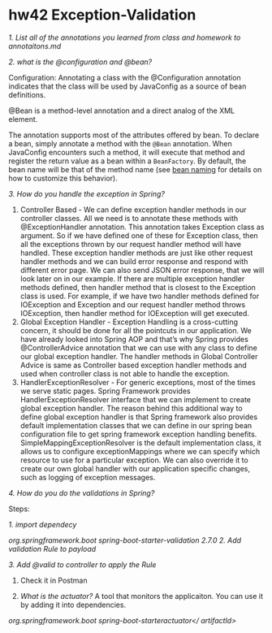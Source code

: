 # hw42 Exception-Validation

*1. List all of the annotations you learned from class and homework to*
*annotaitons.md*

*2. what is the @configuration and @bean?*

Configuration: Annotating a class with the @Configuration annotation indicates that the class will be used by JavaConfig as a source of bean definitions. 

@Bean is a method-level annotation and a direct analog of the XML <bean/> element.

The annotation supports most of the attributes offered by bean. To declare a bean, simply annotate a method with the `@Bean` annotation. When JavaConfig encounters such a method, it will execute that method and register the return value as a bean within a `BeanFactory`. By default, the bean name will be that of the method name (see [bean naming](https://docs.spring.io/spring-javaconfig/docs/1.0.0.m3/reference/html/creating-bean-definitions.html#bean-naming) for details on how to customize this behavior).

*3. How do you handle the exception in Spring?*

1. Controller Based - We can define exception handler methods in our controller classes. All we need is to annotate these methods with @ExceptionHandler annotation. This annotation takes Exception class as argument. So if we have defined one of these for Exception class, then all the exceptions thrown by our request handler method will have handled. These exception handler methods are just like other request handler methods and we can build error response and respond with different error page. We can also send JSON error response, that we will look later on in our example. If there are multiple exception handler methods defined, then handler method that is closest to the Exception class is used. For example, if we have two handler methods defined for IOException and Exception and our request handler method throws IOException, then handler method for IOException will get executed.
2. Global Exception Handler - Exception Handling is a cross-cutting concern, it should be done for all the pointcuts in our application. We have already looked into Spring AOP and that’s why Spring provides @ControllerAdvice annotation that we can use with any class to define our global exception handler. The handler methods in Global Controller Advice is same as Controller based exception handler methods and used when controller class is not able to handle the exception.
3. HandlerExceptionResolver - For generic exceptions, most of the times we serve static pages. Spring Framework provides HandlerExceptionResolver interface that we can implement to create global exception handler. The reason behind this additional way to define global exception handler is that Spring framework also provides default implementation classes that we can define in our spring bean configuration file to get spring framework exception handling benefits. SimpleMappingExceptionResolver is the default implementation class, it allows us to configure exceptionMappings where we can specify which resource to use for a particular exception. We can also override it to create our own global handler with our application specific changes, such as logging of exception messages.

*4. How do you do the validations in Spring?*

Steps:

*1. import dependecy*

*<dependency>*
*<groupId>org.springframework.boot</groupId>*
*<artifactId>spring-boot-starter-validation</artifactId>*
*<version>2.7.0</version>*
*</dependency>* 
*2. Add validation Rule to payload*

*3. Add @valid to controller to apply the Rule* 

1. Check it in Postman

1. *What is the actuator?*
A tool that monitors the applicaiton. You can use it by adding it into dependencies.

*<dependency>*
*<groupId>org.springframework.boot</groupId>*
*<artifactId>spring-boot-starteractuator</*
*artifactId>*
*</dependency>*